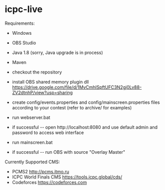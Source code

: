 icpc-live
==============
Requirements:
* Windows
* OBS Studio
* Java 1.8 (sorry, Java upgrade is in process)
* Maven

* checkout the repository
* install OBS shared memory plugin dll https://drive.google.com/file/d/1MvCmhlSpftUFC3N2gj0Lv88-ZV2dtnhP/view?usp=sharing
* create config/events.properties and config/mainscreen.properties files according to your contest (refer to archive/ for examples)
* run webserver.bat
* if successful -- open http://localhost:8080 and use default admin and password to access web interface
* run mainscreen.bat
* if successful -- run OBS with source "Overlay Master"

Currently Supported CMS:
* PCMS2 http://pcms.itmo.ru
* ICPC World Finals CMS https://tools.icpc.global/cds/
* Codeforces https://codeforces.com
